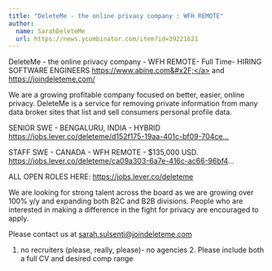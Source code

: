 ```yaml
---
title: "DeleteMe - the online privacy company : WFH REMOTE"
author:
  name: SarahDeleteMe
  url: https://news.ycombinator.com/item?id=39221621
---
```

DeleteMe - the online privacy company - WFH REMOTE- Full Time-
HIRING SOFTWARE ENGINEERS <a href="https:&#x2F;&#x2F;www.abine.com&#x2F;" rel="nofollow">https:&#x2F;&#x2F;www.abine.com&#x2F;</a> and <a href="https:&#x2F;&#x2F;joindeleteme.com&#x2F;" rel="nofollow">https:&#x2F;&#x2F;joindeleteme.com&#x2F;</a>

We are a growing profitable company focused on better, easier, online privacy. DeleteMe is a service for removing private information from many data broker sites that list and sell consumers personal profile data.

SENIOR SWE - BENGALURU, INDIA - HYBRID <a href="https:&#x2F;&#x2F;jobs.lever.co&#x2F;deleteme&#x2F;d152f175-19aa-401c-bf09-704ce2335474" rel="nofollow">https:&#x2F;&#x2F;jobs.lever.co&#x2F;deleteme&#x2F;d152f175-19aa-401c-bf09-704ce...</a>

STAFF SWE - CANADA - WFH REMOTE - $135,000 USD. <a href="https:&#x2F;&#x2F;jobs.lever.co&#x2F;deleteme&#x2F;ca09a303-6a7e-416c-ac66-96bf4" rel="nofollow">https:&#x2F;&#x2F;jobs.lever.co&#x2F;deleteme&#x2F;ca09a303-6a7e-416c-ac66-96bf4</a>...

ALL OPEN ROLES HERE: <a href="https:&#x2F;&#x2F;jobs.lever.co&#x2F;deleteme" rel="nofollow">https:&#x2F;&#x2F;jobs.lever.co&#x2F;deleteme</a>

We are looking for strong talent across the board as we are growing over 100% y&#x2F;y and expanding both B2C and B2B divisions. People who are interested in making a difference in the fight for privacy are encouraged to apply.

Please contact us at sarah.sulsenti@joindeleteme.com

1. no recruiters (please, really, please)- no agencies 2. Please include both a full CV and desired comp range
